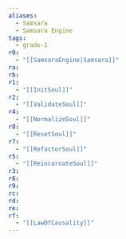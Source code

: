 ```yaml
---
aliases:
  - Samsara
  - Samsara Engine
tags:
  - grade-1
r0:
  - "[[SamsaraEngine|Samsara]]"
ra:
rb:
r1:
  - "[[InitSoul]]"
r2:
  - "[[ValidateSoul]]"
r4:
  - "[[NormalizeSoul]]"
r8:
  - "[[ResetSoul]]"
r7:
  - "[[RefactorSoul]]"
r5:
  - "[[ReincarnateSoul]]"
r3:
r6:
r9:
rc:
rd:
re:
rf:
  - "[[LawOfCausality]]"
---
```


